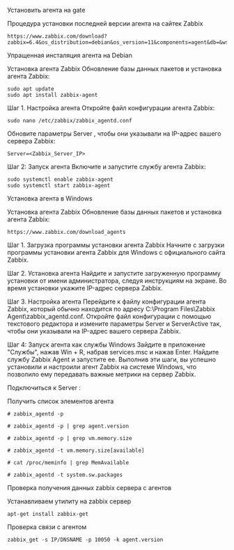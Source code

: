 

Установить агента на gate

Процедура установки последней версии агента на сайтек Zabbix
```
https://www.zabbix.com/download?zabbix=6.4&os_distribution=debian&os_version=11&components=agent&db=&ws=
```


Упращенная инсталяция агента на Debian


Установка агента Zabbix Обновление базы данных пакетов и установка агента Zabbix:
```
sudo apt update
sudo apt install zabbix-agent
```
Шаг 1. Настройка агента Откройте файл конфигурации агента Zabbix:
```
sudo nano /etc/zabbix/zabbix_agentd.conf
```
Обновите параметры Server , чтобы они указывали на IP-адрес вашего сервера Zabbix:
```
Server=<Zabbix_Server_IP>
```
Шаг 2: Запуск агента Включите и запустите службу агента Zabbix:
```
sudo systemctl enable zabbix-agent
sudo systemctl start zabbix-agent
```

Установка агента в Windows

Установка агента Zabbix Обновление базы данных пакетов и установка агента Zabbix:
```
https://www.zabbix.com/download_agents
```
Шаг 1. Загрузка программы установки агента Zabbix Начните с загрузки программы установки агента Zabbix для Windows с официального сайта Zabbix.


Шаг 2. Установка агента Найдите и запустите загруженную программу установки от имени администратора, следуя инструкциям на экране. Во время установки укажите IP-адрес сервера Zabbix.


Шаг 3. Настройка агента Перейдите к файлу конфигурации агента Zabbix, который обычно находится по адресу C:\Program Files\Zabbix Agent\zabbix_agentd.conf. Откройте файл конфигурации с помощью текстового редактора и измените параметры Server и ServerActive так, чтобы они указывали на IP-адрес вашего сервера Zabbix.


Шаг 4: Запуск агента как службы Windows Зайдите в приложение "Службы", нажав Win + R, набрав services.msc и нажав Enter. Найдите службу Zabbix Agent и запустите ее.
Выполнив эти шаги, вы успешно установили и настроили агент Zabbix на системе Windows, что позволило ему передавать важные метрики на сервер Zabbix.


Подключитьcя к Server :

Получить список элементов агента
```
# zabbix_agentd -p
```
```
# zabbix_agentd -p | grep agent.version
```
```
# zabbix_agentd -p | grep vm.memory.size
```
```
# zabbix_agentd -t vm.memory.size[available]
```
```
# cat /proc/meminfo | grep MemAvailable
```
```
# zabbix_agentd -t system.sw.packages
```

Проверка получения данных zabbix сервера с агентов

Устанавливаем утилиту на zabbix сервер

```
apt-get install zabbix-get
```
Проверка связи с агентом

```
zabbix_get -s IP/DNSNAME -p 10050 -k agent.version

```

